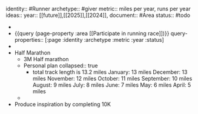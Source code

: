 identity:: #Runner
archetype:: #giver
metric::  miles per year, runs per year
ideas:: 
year:: [[future]],[[2025]],[[2024]],
document:: #Area 
status:: #todo

-
- {{query (page-property :area [[Participate in running race]])}}
  query-properties:: [:page :identity :archetype :metric :year :status]
-
- Half Marathon
	- 3M Half marathon
	- Personal plan
	  collapsed:: true
		- total track length is 13.2 miles 
		  January: 13 miles 
		  December: 13 miles 
		  November: 12 miles 
		  October: 11 miles 
		  September: 10 miles 
		  August: 9 miles 
		  July: 8 miles 
		  June: 7 miles 
		  May: 6 miles 
		  April: 5 miles
	-
- Produce inspiration by completing 10K